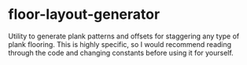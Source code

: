 # floor-layout-generator

Utility to generate plank patterns and offsets for staggering any type of plank flooring. This is highly specific, so I would recommend reading through the code and changing constants before using it for yourself.
